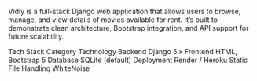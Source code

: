 Vidly is a full-stack Django web application that allows users to browse, manage, and view details of movies available for rent.
It’s built to demonstrate clean architecture, Bootstrap integration, and API support for future scalability.

Tech Stack
Category	Technology
Backend	Django 5.x
Frontend	HTML, Bootstrap 5
Database	SQLite (default)
Deployment	Render / Heroku
Static File Handling	WhiteNoise
